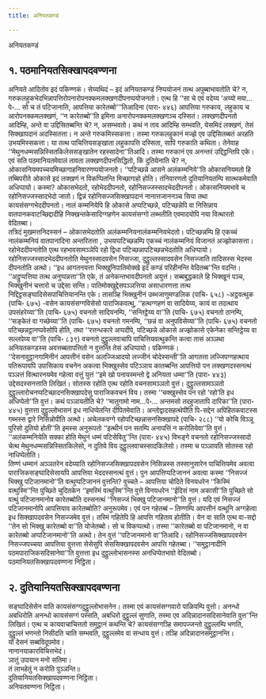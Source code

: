 ```yaml
---
title: अनियतकण्डं

---
```

अनियतकण्डं  


## १. पठमानियतसिक्खापदवण्णना

अनियते आदितोव इदं पकिण्णकं। सेय्यथिदं – इदं अनियतकण्डं निप्पयोजनं तत्थ अपुब्बाभावतोति चे? न, गरुकलहुकभेदभिन्नापत्तिरोपनारोपनक्कमलक्खणदीपनप्पयोजनतो। एत्थ हि ‘‘सा चे एवं वदेय्य ‘अय्यो मया…पे॰… सो च तं पटिजानाति, आपत्तिया कारेतब्बो’’’तिआदिना (पारा॰ ४४६) आपत्तिया गरुकाय, लहुकाय च आरोपनक्कमलक्खणं, ‘‘न कारेतब्बो’’ति इमिना अनारोपनक्कमलक्खणञ्च दस्सितं। लक्खणदीपनतो आदिम्हि, अन्ते वा उद्दिसितब्बन्ति चे? न, असम्भवतो। कथं न ताव आदिम्हि सम्भवति, येसमिदं लक्खणं, तेसं सिक्खापदानं अदस्सितत्ता। न अन्ते गरुकमिस्सकत्ता। तस्मा गरुकलहुकानं मज्झे एव उद्दिसितब्बतं अरहति उभयमिस्सकत्ता। या तत्थ पाचित्तियसङ्खाता लहुकापत्ति दस्सिता, सापि गरुकाति कथिता। तेनेवाह ‘‘मेथुनधम्मसन्निस्सितकिलेससङ्खातेन रहस्सादेना’’तिआदि। तस्मा गरुकानं एव अनन्तरं उद्दिट्ठन्तिपि एके। एवं सति पठमानियतमेवालं तावता लक्खणदीपनसिद्धितो, किं दुतियेनाति चे? न, ओकासनियमपच्चयमिच्छागाहनिवारणप्पयोजनतो। ‘‘पटिच्छन्ने आसने अलंकम्मनिये’’ति ओकासनियमतो हि तब्बिपरीते ओकासे इदं लक्खणं न विकप्पितन्ति मिच्छागाहो होति। तंनिवारणतो दुतियानियतम्पि सात्थकमेवाति अधिप्पायो। कस्मा? ओकासभेदतो, रहोभेददीपनतो, रहोनिसज्जस्सादभेददीपनतो। ओकासनियमभावे च रहोनिसज्जस्सादभेदो जातो। द्विन्नं रहोनिसज्जसिक्खापदानं नानात्तजाननञ्च सिया तथा कायसंसग्गभेददीपनतो। नालं कम्मनियेपि हि ओकासे अप्पटिच्छन्ने, पटिच्छन्नेपि वा निसिन्नाय वातपानकवाटच्छिद्दादीहि निक्खन्तकेसादिग्गहणेन कायसंसग्गो लब्भतीति एवमादयोपि नया वित्थारतो वेदितब्बा।  
तत्रिदं मुखमत्तनिदस्सनं – ओकासभेदतोति अलंकम्मनियनालंकम्मनियभेदतो। पटिच्छन्नम्पि हि एकच्चं नालंकम्मनियं वातपानादिना अन्तरितत्ता , उभयप्पटिच्छन्नम्पि एकच्चं नालंकम्मनियं विजानतं अज्झोकासत्ता। रहोभेददीपनतोति एत्थ रहभावसामञ्ञेपि रहो द्विधा पटिच्छन्नापटिच्छन्नभेदतोति अधिप्पायो। रहोनिसज्जस्सादभेददीपनतोति मेथुनस्सादवसेन निसज्जा, दुट्ठुल्लस्सादवसेन निसज्जाति तादिसस्स भेदस्स दीपनतोति अत्थो। ‘‘इध आगतनयत्ता भिक्खुनिपातिमोक्खे इदं कण्डं परिहीनन्ति वेदितब्ब’’न्ति वदन्ति। ‘‘अट्ठुप्पत्तिया तत्थ अनुप्पन्नत्ता’’ति एके, तं अनेकन्तभावदीपनतो अयुत्तं। सब्बबुद्धकाले हि भिक्खूनं पञ्च, भिक्खुनीनं चत्तारो च उद्देसा सन्ति। पातिमोक्खुद्देसपञ्ञत्तिया असाधारणत्ता तत्थ निद्दिट्ठसङ्घादिसेसपाचित्तियानन्ति एके। तासञ्हि भिक्खुनीनं उब्भजाणुमण्डलिक (पाचि॰ ६५८) -अट्ठवत्थुक (पाचि॰ ६७५) -वसेन कायसंसग्गविसेसो पाराजिकवत्थु, ‘‘हत्थग्गहणं वा सादियेय्य, कायं वा तदत्थाय उपसंहरेय्या’’ति (पाचि॰ ६७५) वचनतो सादियनम्पि, ‘‘सन्तिट्ठेय्य वा’’ति (पाचि॰ ६७५) वचनतो ठानम्पि, ‘‘सङ्केतं वा गच्छेय्या’’ति (पाचि॰ ६७५) वचनतो गमनम्पि, ‘‘छन्नं वा अनुपविसेय्या’’ति (पाचि॰ ६७५) वचनतो पटिच्छन्नट्ठानप्पवेसोपि होति, तथा ‘‘रत्तन्धकारे अप्पदीपे, पटिच्छन्ने ओकासे अज्झोकासे एकेनेका सन्तिट्ठेय्य वा सल्लपेय्य वा’’ति (पाचि॰ ८३९) वचनतो दुट्ठुल्लवाचापि पाचित्तियवत्थुकन्ति कत्वा तासं अञ्ञथा अनियतकण्डस्स अवत्तब्बतापत्तितो न वुत्तन्ति तेसं अधिप्पायो। पकिण्णकं।  
‘‘देसनावुट्ठानगामिनीनं आपत्तीनं वसेन अलज्जिआदयो लज्जीनं चोदेस्सन्ती’’ति आगतत्ता लज्जिपग्गहत्थाय पतिरूपायपि उपासिकाय वचनेन अकत्वा भिक्खुस्सेव पटिञ्ञाय कातब्बन्ति आपत्तियो पन लक्खणदस्सनत्थं पञ्ञत्तं वित्थारनयमेव गहेत्वा वत्तुं युत्तं ‘‘इमे खो पनायस्मन्तो द्वे अनियता धम्मा’’ति (पारा॰ ४४३) उद्देसदस्सनत्ताति लिखितं। सोतस्स रहोति एत्थ रहोति वचनसामञ्ञतो वुत्तं। दुट्ठुल्लसामञ्ञतो दुट्ठुल्लारोचनप्पटिच्छादनसिक्खापदेसु पाराजिकवचनं विय। तस्मा ‘‘चक्खुस्सेव पन रहो ‘रहो’ति इध अधिप्पेतो’’ति वुत्तं। कथं पञ्ञायतीति चे? ‘‘मातुगामो नाम…पे॰… अन्तमसो तदहुजातापि दारिका’’ति (पारा॰ ४४५) वुत्तत्ता दुट्ठुल्लोभासनं इध नाधिप्पेतन्ति दीपितमेवाति। अन्तोद्वादसहत्थेपीति पि-सद्देन अपिहितकवाटस्स गब्भस्स द्वारे निसिन्नोपीति अत्थो। अचेलकवग्गे रहोपटिच्छन्नासनसिक्खापदे (पाचि॰ २८८) ‘‘यो कोचि विञ्ञू पुरिसो दुतियो होती’’ति इमस्स अनुरूपतो ‘‘इत्थीनं पन सतम्पि अनापत्तिं न करोतियेवा’’ति वुत्तं। ‘‘अलंकम्मनियेति सक्का होति मेथुनं धम्मं पटिसेवितु’’न्ति (पारा॰ ४४५) विभङ्गे वचनतो रहोनिसज्जस्सादो चेत्थ मेथुनधम्मसन्निस्सितकिलेसो, न दुतिये विय दुट्ठुल्लवाचस्सादकिलेसो। तस्मा च पञ्ञायति सोतस्स रहो नाधिप्पेतोति।  
तिण्णं धम्मानं अञ्ञतरेन वदेय्याति रहोनिसज्जसिक्खापदवसेन निसिन्नस्स तस्सानुसारेन पाचित्तियमेव अवत्वा पाराजिकसङ्घादिसेसायपि आपत्तिया भेददस्सनत्थं वुत्तं। पुन आपत्तिप्पटिजाननं अवत्वा कस्मा ‘‘निसज्जं भिक्खु पटिजानमानो’’ति वत्थुप्पटिजाननं वुत्तन्ति? वुच्चते – आपत्तिया चोदिते विनयधरेन ‘‘किस्मिं वत्थुस्मि’’न्ति पुच्छिते चुदितकेन ‘‘इमस्मिं वत्थुस्मि’’न्ति वुत्ते विनयधरेन ‘‘ईदिसं नाम अकासी’’ति पुच्छिते सो वत्थुं पटिजानमानोव कारेतब्बोति दस्सनत्थं ‘‘निसज्जं भिक्खु पटिजानमानो’’ति वुत्तं। यदि एवं निसज्जं पटिजानमानोपि आपत्तियाव कारेतब्बोति? अनुरूपमेव। एवं पन गहेतब्बं – तिण्णम्पि आपत्तीनं वत्थूनि अग्गहेत्वा इध सिक्खापदवसेन निसज्जमेव वुत्तं। तस्मिं गहितेपि हि आपत्ति गहिताव होतीति। येन वा साति एत्थ वा-सद्दो ‘‘तेन सो भिक्खु कारेतब्बो वा’’ति योजेतब्बो। सो च विकप्पत्थो। तस्मा ‘‘कारेतब्बो वा पटिजानमानो, न वा कारेतब्बो अप्पटिजानमानो’’ति अत्थो। तेन वुत्तं ‘‘पटिजानमानो वा’’तिआदि। रहोनिसज्जसिक्खापदवसेन निसज्जपच्चया आपत्तिया वुत्तत्ता सेसेसुपि सेससिक्खापदवसेन आपत्ति गहेतब्बा। ‘‘समुट्ठानादीनि पठमपाराजिकसदिसानेवा’’ति वुत्तत्ता इध दुट्ठुल्लोभासनस्स अनधिप्पेतभावो वेदितब्बो।  
पठमानियतसिक्खापदवण्णना निट्ठिता।  


## २. दुतियानियतसिक्खापदवण्णना

सङ्घादिसेसेन वाति कायसंसग्गदुट्ठुल्लोभासनेन। तस्मा एवं कायसंसग्गवारो पाळियम्पि वुत्तो। अनन्धो अबधिरोति अनन्धो कायसंसग्गं पस्सति, अबधिरो दुट्ठुल्लं सुणाति, तस्मा एव अदिन्नादानसदिसानेवाति वुत्त’’न्ति लिखितं। एत्थ च कायवाचाचित्ततो समुट्ठानं कथन्ति चे? कायसंसग्गञ्हि समापज्जन्तो दुट्ठुल्लम्पि भणति, दुट्ठुल्लं भणन्तो निसीदति चाति सम्भवति, दुट्ठुल्लमेव वा सन्धाय वुत्तं। तञ्हि अदिन्नादानसमुट्ठानन्ति।  
यो देसनं सब्बविदूपमोव।  
नानानयाकारविचित्तभेदं।  
ञातुं उपायान मनो सतिमा।  
तं लाभहेतुं न करोति पुञ्ञन्ति॥  
दुतियानियतसिक्खापदवण्णना निट्ठिता।  
अनियतवण्णना निट्ठिता।  